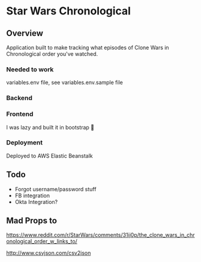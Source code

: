 # Star Wars Chronological

## Overview
Application built to make tracking what episodes of Clone Wars in Chronological order you've watched.

### Needed to work
variables.env file, see variables.env.sample file

### Backend

### Frontend
I was lazy and built it in bootstrap 💩

### Deployment
Deployed to AWS Elastic Beanstalk

## Todo 
* Forgot username/password stuff
* FB integration
* Okta Integration?

## Mad Props to
https://www.reddit.com/r/StarWars/comments/31ij0p/the_clone_wars_in_chronological_order_w_links_to/

http://www.csvjson.com/csv2json